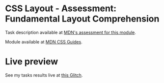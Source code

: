 # CSS Layout - Assessment: Fundamental Layout Comprehension

Task description available at [MDN's assessment for this module](https://developer.mozilla.org/en-US/docs/Learn/CSS/CSS_layout/Fundamental_Layout_Comprehension).

Module available at [MDN CSS Guides](https://developer.mozilla.org/en-US/docs/Learn/CSS/CSS_layout).

# Live preview

See my tasks results live at [this Glitch](https://titanium-slender-swim.glitch.me/CSS/Assessment%20-%20Fundamental%20layout%20comprehension/).
